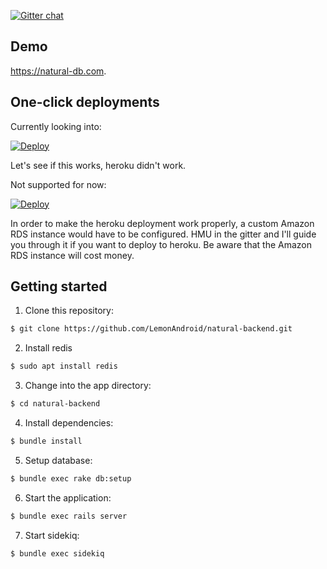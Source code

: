 [![Gitter chat](https://badges.gitter.im/gitterHQ/gitter.png)](https://gitter.im/gitterHQ/gitter)

## Demo

https://natural-db.com.

## One-click deployments

Currently looking into:

[![Deploy](https://cdn.wedeploy.com/images/deploy.svg)](https://console.wedeploy.com/deploy?repo=https://github.com/LemonAndroid/natural-backend)

Let's see if this works, heroku didn't work.

Not supported for now:

[![Deploy](https://www.herokucdn.com/deploy/button.svg)](https://heroku.com/deploy)

In order to make the heroku deployment work properly, a custom Amazon RDS instance would have to be configured. HMU in the gitter and I'll guide you through it if you want to deploy to heroku. Be aware that the Amazon RDS instance will cost money.

## Getting started

1. Clone this repository:
```sh
$ git clone https://github.com/LemonAndroid/natural-backend.git
````

2. Install redis
```sh
$ sudo apt install redis
```
3. Change into the app directory:
```sh
$ cd natural-backend
```
4. Install dependencies:
```sh
$ bundle install
```
5. Setup database:
```sh
$ bundle exec rake db:setup
```
6. Start the application:
```sh
$ bundle exec rails server
```
7. Start sidekiq:
```sh
$ bundle exec sidekiq
```

